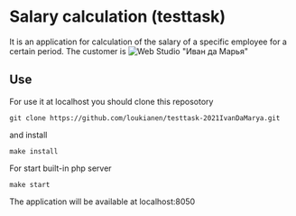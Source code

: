 # Salary calculation (testtask)

It is an application for calculation of the salary of a specific employee for a certain period.
The customer is ![Web Studio "Иван да Марья"](https://www.ivandamari.ru/)

## Use
For use it at localhost you should clone this reposotory
```
git clone https://github.com/loukianen/testtask-2021IvanDaMarya.git
```

and install
```
make install
```

For start built-in php server
```
make start
```

The application will be available at localhost:8050
